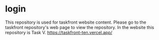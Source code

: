 # login

This repository is used for taskfront website content. Please go to the taskfront repository's web page to view the repository. In the website this repository is Task V. https://taskfront-ten.vercel.app/
